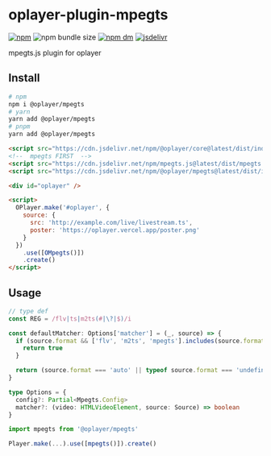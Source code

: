 # oplayer-plugin-mpegts

[![npm](https://img.shields.io/npm/v/@oplayer/ui?style=flat-square&label=@oplayer/mpegts)](https://www.npmjs.com/package/@oplayer/mpegts)
![npm bundle size](https://img.shields.io/bundlephobia/minzip/@oplayer/mpegts?style=flat-square)
[![npm dm](https://img.shields.io/npm/dm/@oplayer/mpegts?style=flat-square)](https://www.npmjs.com/package/@oplayer/mpegts)
[![jsdelivr](https://data.jsdelivr.com/v1/package/npm/@oplayer/mpegts/badge)](https://www.jsdelivr.com/package/npm/@oplayer/mpegts)

mpegts.js plugin for oplayer

## Install

```bash
# npm
npm i @oplayer/mpegts
# yarn
yarn add @oplayer/mpegts
# pnpm
yarn add @oplayer/mpegts
```

```html
<script src="https://cdn.jsdelivr.net/npm/@oplayer/core@latest/dist/index.min.js"></script>
<!--  mpegts FIRST  -->
<script src="https://cdn.jsdelivr.net/npm/mpegts.js@latest/dist/mpegts.min.js"></script>
<script src="https://cdn.jsdelivr.net/npm/@oplayer/mpegts@latest/dist/index.min.js"></script>

<div id="oplayer" />

<script>
  OPlayer.make('#oplayer', {
    source: {
      src: 'http://example.com/live/livestream.ts',
      poster: 'https://oplayer.vercel.app/poster.png'
    }
  })
    .use([OMpegts()])
    .create()
</script>
```

## Usage

```ts
// type def
const REG = /flv|ts|m2ts(#|\?|$)/i

const defaultMatcher: Options['matcher'] = (_, source) => {
  if (source.format && ['flv', 'm2ts', 'mpegts'].includes(source.format)) {
    return true
  }

  return (source.format === 'auto' || typeof source.format === 'undefined') && REG.test(source.src)
}

type Options = {
  config?: Partial<Mpegts.Config>
  matcher?: (video: HTMLVideoElement, source: Source) => boolean
}

import mpegts from '@oplayer/mpegts'

Player.make(...).use([mpegts()]).create()
```
